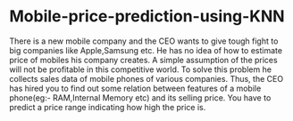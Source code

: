 # Mobile-price-prediction-using-KNN
There is a new mobile company and the CEO wants to give tough fight to big companies like Apple,Samsung etc.  He has no idea of how to estimate price of mobiles his company creates. A simple assumption of the prices will not be profitable in this competitive world. To solve this problem he collects sales data of mobile phones of various companies.  Thus, the CEO has hired you to find out some relation between features of a mobile phone(eg:- RAM,Internal Memory etc) and its selling price. You have to predict a price range indicating how high the price is.

